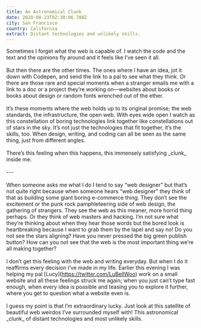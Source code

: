 ```yaml
---
title: An Astronomical Clunk
date: 2020-08-23T02:38:06.788Z
city: San Francisco
country: California
extract: Distant technologies and unlikely skills.
---
```

Sometimes I forget what the web is capable of. I watch the code and the text and the opinions fly around and it feels like I’ve seen it all.\
\
But then there are the other times. The ones where I have an idea, jot it down with Codepen, and send the link to a pal to see what they think. Or there are those rare and special moments when a stranger emails me with a link to a doc or a project they’re working on—websites about books or books about design or random fonts wrenched out of the ether.\
\
It’s these moments where the web holds up to its original promise; the web standards, the infrastructure, the open web. With eyes wide open I watch as this constellation of boring technologies link together like constellations out of stars in the sky. It’s not just the technologies that fit together, it’s the skills, too. When design, writing, and coding can all be seen as the same thing, just from different angles.\
\
There’s this feeling when this happens, this immensely satisfying \_clunk\_ inside me.\
\
---\
\
When someone asks me what I do I tend to say “web designer” but that’s not quite right because when someone hears “web designer” they think of that as building some giant boring e-commerce thing. They don’t see the excitement or the punk rock pamphleteering side of web design, the gathering of strangers. They see the web as this meaner, more horrid thing perhaps. Or they think of web masters and hacking. I’m not sure what they’re thinking about when they hear those words but the bored look is heartbreaking because I want to grab them by the lapel and say no! Do you not see the stars aligning? Have you never pressed the big green publish button? How can you not see that the web is the most important thing we’re all making together?\
\
I don’t get this feeling with the web and writing everyday. But when I do it reaffirms every decision I’ve made in my life. Earlier this evening I was helping my pal \[Lucy](<https://twitter.com/LuBellWoo>) work on a small website and all these feelings struck me again; when you just can’t type fast enough, when every idea is possible and teasing you to explore it further, where you get to question what a website even is.\
\
I guess my point is that I’m extraordinary lucky. Just look at this satellite of beautiful web weirdos I’ve surrounded myself with! This astronomical \_clunk\_ of distant technologies and most unlikely skills.